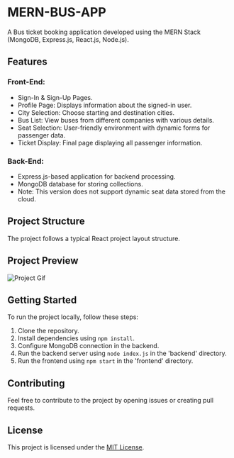 # MERN-BUS-APP

A Bus ticket booking application developed using the MERN Stack (MongoDB, Express.js, React.js, Node.js).

## Features

### Front-End:
- Sign-In & Sign-Up Pages.
- Profile Page: Displays information about the signed-in user.
- City Selection: Choose starting and destination cities.
- Bus List: View buses from different companies with various details.
- Seat Selection: User-friendly environment with dynamic forms for passenger data.
- Ticket Display: Final page displaying all passenger information.

### Back-End:
- Express.js-based application for backend processing.
- MongoDB database for storing collections.
- Note: This version does not support dynamic seat data stored from the cloud.

## Project Structure

The project follows a typical React project layout structure.

## Project Preview

![Project Gif](link_to_your_project_gif.gif)

## Getting Started

To run the project locally, follow these steps:

1. Clone the repository.
2. Install dependencies using `npm install`.
3. Configure MongoDB connection in the backend.
4. Run the backend server using `node index.js` in the 'backend' directory.
5. Run the frontend using `npm start` in the 'frontend' directory.

## Contributing

Feel free to contribute to the project by opening issues or creating pull requests.

## License

This project is licensed under the [MIT License](LICENSE).
